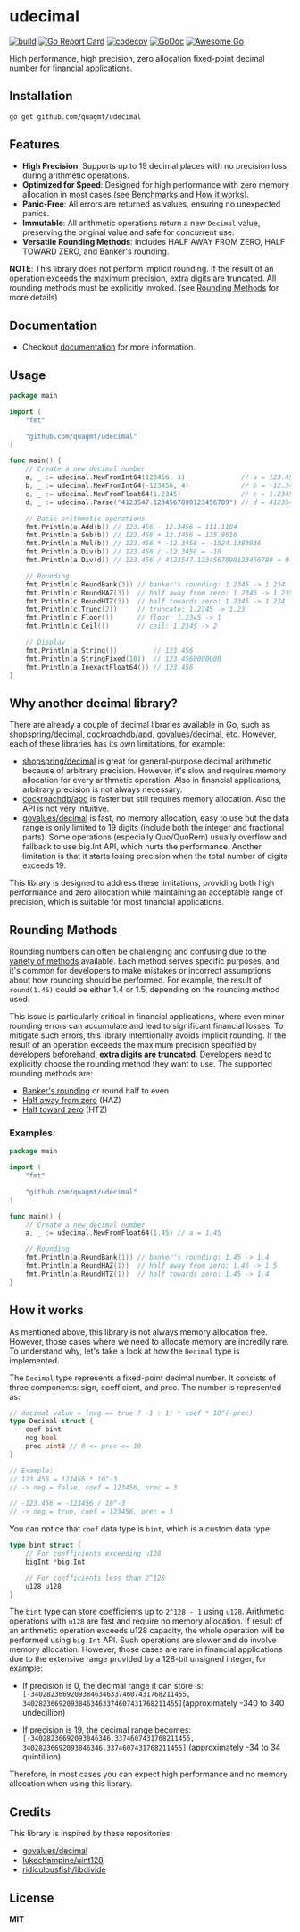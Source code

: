 # udecimal

[![build](https://github.com/quagmt/udecimal/actions/workflows/ci.yaml/badge.svg)](https://github.com/quagmt/udecimal/actions/workflows/ci.yaml)
[![Go Report Card](https://goreportcard.com/badge/github.com/quagmt/udecimal)](https://goreportcard.com/report/github.com/quagmt/udecimal)
[![codecov](https://codecov.io/gh/quagmt/udecimal/graph/badge.svg?token=662ET843EZ)](https://codecov.io/gh/quagmt/udecimal)
[![GoDoc](https://pkg.go.dev/badge/github.com/quagmt/udecimal)](https://pkg.go.dev/github.com/quagmt/udecimal)
[![Awesome Go](https://awesome.re/mentioned-badge.svg)](https://github.com/avelino/awesome-go#financial)

High performance, high precision, zero allocation fixed-point decimal number for financial applications.

## Installation

```sh
go get github.com/quagmt/udecimal
```

## Features

- **High Precision**: Supports up to 19 decimal places with no precision loss during arithmetic operations.
- **Optimized for Speed**: Designed for high performance with zero memory allocation in most cases (see [Benchmarks](benchmarks/README.md) and [How it works](#how-it-works)).
- **Panic-Free**: All errors are returned as values, ensuring no unexpected panics.
- **Immutable**: All arithmetic operations return a new `Decimal` value, preserving the original value and safe for concurrent use.
- **Versatile Rounding Methods**: Includes HALF AWAY FROM ZERO, HALF TOWARD ZERO, and Banker's rounding.
  <br/>

**NOTE**: This library does not perform implicit rounding. If the result of an operation exceeds the maximum precision, extra digits are truncated. All rounding methods must be explicitly invoked. (see [Rounding Methods](#rounding-methods) for more details)

## Documentation

- Checkout [documentation](https://pkg.go.dev/github.com/quagmt/udecimal) for more information.

## Usage

```go
package main

import (
	"fmt"

	"github.com/quagmt/udecimal"
)

func main() {
	// Create a new decimal number
	a, _ := udecimal.NewFromInt64(123456, 3)              // a = 123.456
	b, _ := udecimal.NewFromInt64(-123456, 4)             // b = -12.3456
	c, _ := udecimal.NewFromFloat64(1.2345)               // c = 1.2345
	d, _ := udecimal.Parse("4123547.1234567890123456789") // d = 4123547.1234567890123456789

	// Basic arithmetic operations
	fmt.Println(a.Add(b)) // 123.456 - 12.3456 = 111.1104
	fmt.Println(a.Sub(b)) // 123.456 + 12.3456 = 135.8016
	fmt.Println(a.Mul(b)) // 123.456 * -12.3456 = -1524.1383936
	fmt.Println(a.Div(b)) // 123.456 / -12.3456 = -10
	fmt.Println(a.Div(d)) // 123.456 / 4123547.1234567890123456789 = 0.0000299392722585176

	// Rounding
	fmt.Println(c.RoundBank(3)) // banker's rounding: 1.2345 -> 1.234
	fmt.Println(c.RoundHAZ(3))  // half away from zero: 1.2345 -> 1.235
	fmt.Println(c.RoundHTZ(3))  // half towards zero: 1.2345 -> 1.234
	fmt.Println(c.Trunc(2))     // truncate: 1.2345 -> 1.23
	fmt.Println(c.Floor())      // floor: 1.2345 -> 1
	fmt.Println(c.Ceil())       // ceil: 1.2345 -> 2

	// Display
	fmt.Println(a.String())         // 123.456
	fmt.Println(a.StringFixed(10))  // 123.4560000000
	fmt.Println(a.InexactFloat64()) // 123.456
}
```

## Why another decimal library?

There are already a couple of decimal libraries available in Go, such as [shopspring/decimal](https://github.com/shopspring/decimal), [cockroachdb/apd](https://github.com/cockroachdb/apd), [govalues/decimal](https://github.com/govalues/decimal), etc. However, each of these libraries has its own limitations, for example:

- [shopspring/decimal](https://github.com/shopspring/decimal) is great for general-purpose decimal arithmetic because of arbitrary precision. However, it's slow and requires memory allocation for every arithmetic operation. Also in financial applications, arbitrary precision is not always necessary.
- [cockroachdb/apd](https://github.com/cockroachdb/apd) is faster but still requires memory allocation. Also the API is not very intuitive.
- [govalues/decimal](https://github.com/govalues/decimal) is fast, no memory allocation, easy to use but the data range is only limited to 19 digits (include both the integer and fractional parts). Some operations (especially Quo/QuoRem) usually overflow and fallback to use big.Int API, which hurts the performance. Another limitation is that it starts losing precision when the total number of digits exceeds 19.

This library is designed to address these limitations, providing both high performance and zero allocation while maintaining an acceptable range of precision, which is suitable for most financial applications.

## Rounding Methods

Rounding numbers can often be challenging and confusing due to the [variety of methods](https://www.mathsisfun.com/numbers/rounding-methods.html) available. Each method serves specific purposes, and it's common for developers to make mistakes or incorrect assumptions about how rounding should be performed. For example, the result of `round(1.45)` could be either 1.4 or 1.5, depending on the rounding method used.

This issue is particularly critical in financial applications, where even minor rounding errors can accumulate and lead to significant financial losses. To mitigate such errors, this library intentionally avoids implicit rounding. If the result of an operation exceeds the maximum precision specified by developers beforehand, **extra digits are truncated**. Developers need to explicitly choose the rounding method they want to use. The supported rounding methods are:

- [Banker's rounding](https://en.wikipedia.org/wiki/Rounding#Rounding_half_to_even) or round half to even
- [Half away from zero](https://en.wikipedia.org/wiki/Rounding#Rounding_half_away_from_zero) (HAZ)
- [Half toward zero](https://en.wikipedia.org/wiki/Rounding#Rounding_half_toward_zero) (HTZ)

### Examples:

```go
package main

import (
	"fmt"

	"github.com/quagmt/udecimal"
)

func main() {
	// Create a new decimal number
	a, _ := udecimal.NewFromFloat64(1.45) // a = 1.45

	// Rounding
	fmt.Println(a.RoundBank(1)) // banker's rounding: 1.45 -> 1.4
	fmt.Println(a.RoundHAZ(1))  // half away from zero: 1.45 -> 1.5
	fmt.Println(a.RoundHTZ(1))  // half towards zero: 1.45 -> 1.4
}
```

## How it works

As mentioned above, this library is not always memory allocation free. However, those cases where we need to allocate memory are incredily rare. To understand why, let's take a look at how the `Decimal` type is implemented.

The `Decimal` type represents a fixed-point decimal number. It consists of three components: sign, coefficient, and prec. The number is represented as:

```go
// decimal value = (neg == true ? -1 : 1) * coef * 10^(-prec)
type Decimal struct {
	coef bint
	neg bool
	prec uint8 // 0 <= prec <= 19
}

// Example:
// 123.456 = 123456 * 10^-3
// -> neg = false, coef = 123456, prec = 3

// -123.456 = -123456 / 10^-3
// -> neg = true, coef = 123456, prec = 3
```

You can notice that `coef` data type is `bint`, which is a custom data type:

```go
type bint struct {
	// For coefficients exceeding u128
	bigInt *big.Int

	// For coefficients less than 2^128
	u128 u128
}
```

The `bint` type can store coefficients up to `2^128 - 1` using `u128`. Arithmetic operations with `u128` are fast and require no memory allocation. If result of an arithmetic operation exceeds u128 capacity, the whole operation will be performed using `big.Int` API. Such operations are slower and do involve memory allocation. However, those cases are rare in financial applications due to the extensive range provided by a 128-bit unsigned integer, for example:

- If precision is 0, the decimal range it can store is:
  `[-340282366920938463463374607431768211455, 340282366920938463463374607431768211455]`(approximately -340 to 340 undecillion)

- If precision is 19, the decimal range becomes:
  `[-34028236692093846346.3374607431768211455, 34028236692093846346.3374607431768211455]` (approximately -34 to 34 quintillion)

Therefore, in most cases you can expect high performance and no memory allocation when using this library.

## Credits

This library is inspired by these repositories:

- [govalues/decimal](https://github.com/govalues/decimal)
- [lukechampine/uint128](https://github.com/lukechampine/uint128)
- [ridiculousfish/libdivide](https://github.com/ridiculousfish/libdivide)

## License

**MIT**
